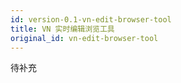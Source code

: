 ```yaml
---
id: version-0.1-vn-edit-browser-tool
title: VN 实时编辑浏览工具
original_id: vn-edit-browser-tool
---
```


待补充

